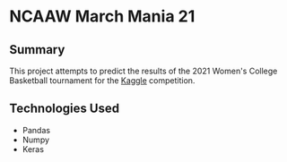 # NCAAW March Mania 21

## Summary

This project attempts to predict the results of the 2021 Women's College Basketball tournament for the [Kaggle](https://www.kaggle.com/c/ncaaw-march-mania-2021) competition.


## Technologies Used
- Pandas
- Numpy
- Keras

